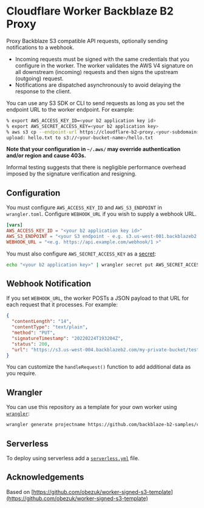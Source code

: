 # Cloudflare Worker Backblaze B2 Proxy

Proxy Backblaze S3 compatible API requests, optionally sending notifications to a webhook.

* Incoming requests must be signed with the same credentials that you configure in the worker. The worker validates the AWS V4 signature on all downstream (incoming) requests and then signs the upstream (outgoing) request.
* Notifications are dispatched asynchronously to avoid delaying the response to the client.

You can use any S3 SDK or CLI to send requests as long as you set the endpoint URL to the worker endpoint. For example:

```bash
% export AWS_ACCESS_KEY_ID=<your b2 application key id>
% export AWS_SECRET_ACCESS_KEY=<your b2 application key> 
% aws s3 cp --endpoint-url https://cloudflare-b2-proxy.<your-subdomain>.workers.dev hello.txt s3://<your-bucket-name>/hello.txt
upload: hello.txt to s3://<your-bucket-name>/hello.txt
```
__Note that your configuration in `~/.aws/` may override authentication and/or region and cause 403s.__

Informal testing suggests that there is negligible performance overhead imposed by the signature verification and resigning.

## Configuration

You must configure `AWS_ACCESS_KEY_ID` and `AWS_S3_ENDPOINT` in `wrangler.toml`. Configure `WEBHOOK_URL` if you wish to supply a webhook URL.

```toml
[vars]
AWS_ACCESS_KEY_ID = "<your b2 application key id>"
AWS_S3_ENDPOINT = "<your S3 endpoint - e.g. s3.us-west-001.backblazeb2.com >"
WEBHOOK_URL = "<e.g. https://api.example.com/webhook/1 >"
```

You must also configure `AWS_SECRET_ACCESS_KEY` as a [secret](https://blog.cloudflare.com/workers-secrets-environment/):

```bash
echo "<your b2 application key>" | wrangler secret put AWS_SECRET_ACCESS_KEY
```

## Webhook Notification

If you set `WEBHOOK_URL`, the worker POSTs a JSON payload to that URL for each request that it processes. For example:

```json
{
  "contentLength": "14",
  "contentType": "text/plain",
  "method": "PUT",
  "signatureTimestamp": "20220224T193204Z",
  "status": 200,
  "url": "https://s3.us-west-004.backblazeb2.com/my-private-bucket/tester.txt"
}
```

You can customize the `handleRequest()` function to add additional data as you require.

## Wrangler

You can use this repository as a template for your own worker using [`wrangler`](https://github.com/cloudflare/wrangler):

```bash
wrangler generate projectname https://github.com/backblaze-b2-samples/cloudflare-b2-proxy
```

## Serverless

To deploy using serverless add a [`serverless.yml`](https://serverless.com/framework/docs/providers/cloudflare/) file.


## Acknowledgements

Based on [https://github.com/obezuk/worker-signed-s3-template](https://github.com/obezuk/worker-signed-s3-template)
